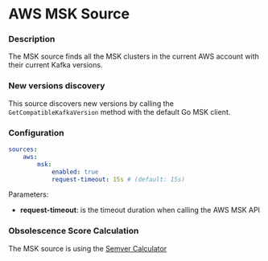# AWS MSK Source

### Description
The MSK source finds all the MSK clusters in the current AWS account with their current Kafka versions.

### New versions discovery
This source discovers new versions by calling the `GetCompatibleKafkaVersion` method with the default Go MSK client.

### Configuration

```yaml
sources:
    aws:
        msk:
            enabled: true
            request-timeout: 15s # (default: 15s)
```
Parameters:
- **request-timeout**: is the timeout duration when calling the AWS MSK API

### Obsolescence Score Calculation
The MSK source is using the [Semver Calculator](../calculators/semver_calculator.md)

